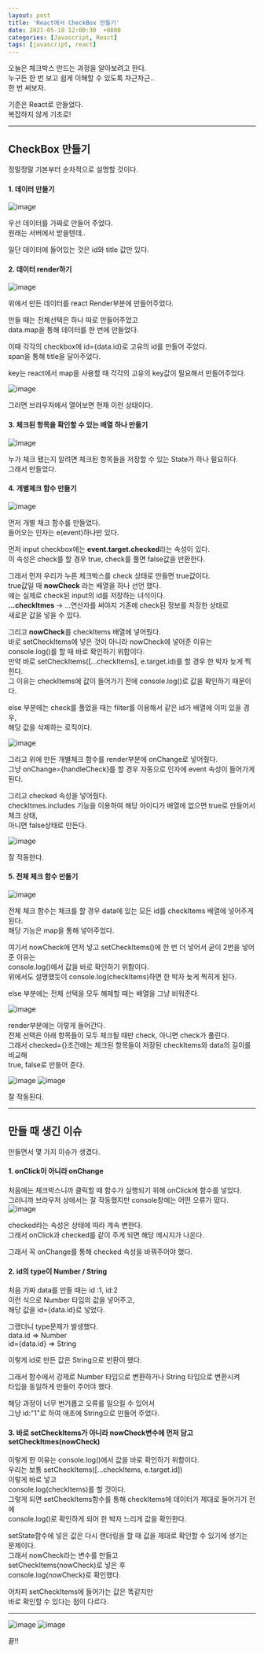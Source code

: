 ```yaml
---
layout: post
title: 'React에서 CheckBox 만들기'
date: 2021-05-18 12:00:30  +0800
categories: [Javascript, React]
tags: [javascript, react]
---
```


오늘은 체크박스 만드는 과정을 알아보려고 한다.  
누구든 한 번 보고 쉽게 이해할 수 있도록 차근차근..  
한 번 써보자.

기준은 React로 만들었다.  
복잡하지 않게 기초로!

---

## **CheckBox 만들기**

정말정말 기본부터 순차적으로 설명할 것이다.

#### **1. 데이터 만들기**

![image](/assets/img/sample/checkbox1.png)

우선 데이터를 가짜로 만들어 주었다.  
원래는 서버에서 받을텐데..

일단 데이터에 들어있는 것은 id와 title 값만 있다.

#### **2. 데이터 render하기**

![image](/assets/img/sample/checkbox2.png)

위에서 만든 데이터를 react Render부분에 만들어주었다.

만들 때는 전체선택은 하나 따로 만들어주었고  
data.map을 통해 데이터를 한 번에 만들었다.

이때 각각의 checkbox에 id={data.id}로 고유의 id를 만들어 주었다.  
span을 통해 title을 달아주었다.

key는 react에서 map을 사용할 때 각각의 고유의 key값이 필요해서 만들어주었다.

![image](/assets/img/sample/checkbox3.png)

그러면 브라우저에서 열어보면 현재 이런 상태이다.

#### **3. 체크된 항목을 확인할 수 있는 배열 하나 만들기**

![image](/assets/img/sample/checkbox4.png)

누가 체크 됐는지 알려면 체크된 항목들을 저장할 수 있는 State가 하나 필요하다.  
그래서 만들었다.

#### **4. 개별체크 함수 만들기**

![image](/assets/img/sample/checkbox5.png)

먼저 개별 체크 함수를 만들었다.  
들어오는 인자는 e(event)하나만 있다.

먼저 input checkbox에는 **event.target.checked**라는 속성이 있다.  
이 속성은 check를 할 경우 true, check를 풀면 false값을 반환한다.

그래서 먼저 우리가 누른 체크박스를 check 상태로 만들면 true값이다.  
true값일 때 **nowCheck** 라는 배열을 하나 선언 했다.  
얘는 실제로 check된 input의 id를 저장하는 녀석이다.  
**...checkItmes** -> ...연산자를 써야지 기존에 check된 정보를 저장한 상태로  
새로운 값을 넣을 수 있다.

그리고 **nowCheck**를 checkItems 배열에 넣어줬다.  
바로 setCheckItems에 넣은 것이 아니라 nowCheck에 넣어준 이유는  
console.log()를 할 때 바로 확인하기 위함이다.  
만약 바로 setCheckItems([...checkItems], e.target.id)를 할 경우 한 박자 늦게 찍힌다.  
그 이유는 checkItems에 값이 들어가기 전에 console.log()로 값을 확인하기 때문이다.

else 부분에는 check를 풀었을 때는 filter를 이용해서 같은 id가 배열에 이미 있을 경우,  
해당 값을 삭제하는 로직이다.

![image](/assets/img/sample/checkbox6.png)

그리고 위에 만든 개별체크 함수를 render부분에 onChange로 넣어줬다.  
그냥 onChange={handleCheck}를 할 경우 자동으로 인자에 event 속성이 들어가게 된다.

그리고 checked 속성을 넣어줬다.  
checkItmes.includes 기능을 이용하여 해당 아이디가 배열에 없으면 true로 만들어서 체크 상태,  
아니면 false상태로 만든다.

![image](/assets/img/sample/checkbox7.png)

잘 작동한다.

#### **5. 전체 체크 함수 만들기**

![image](/assets/img/sample/checkbox8.png)

전체 체크 함수는 체크를 할 경우 data에 있는 모든 id를 checkItems 배열에 넣어주게 된다.  
해당 기능은 map을 통해 넣어주었다.

여기서 nowCheck에 먼저 넣고 setCheckItems()에 한 번 더 넣어서 굳이 2번을 넣어준 이유는  
console.log()에서 값을 바로 확인하기 위함이다.  
위에서도 설명했듯이 console.log(checkItems)하면 한 박자 늦게 찍히게 된다.

else 부분에는 전체 선택을 모두 해제할 때는 배열을 그냥 비워준다.

![image](/assets/img/sample/checkbox9.png)

render부분에는 이렇게 들어간다.  
전체 선택은 아래 항목들이 모두 체크될 때만 check, 아니면 check가 풀린다.  
그래서 checked={}조건에는 체크된 항목들이 저장된 checkItems와 data의 길이를 비교해  
true, false로 만들어 준다.

![image](/assets/img/sample/checkbox10.png)
![image](/assets/img/sample/checkbox11.png)

잘 작동된다.

---

## **만들 때 생긴 이슈**

만들면서 몇 가지 이슈가 생겼다.

#### 1. onClick이 아니라 onChange

처음에는 체크박스니까 클릭할 때 함수가 실행되기 위해 onClick에 함수를 넣었다.  
그러니까 브라우저 상에서는 잘 작동했지만 console창에는 어떤 오류가 떴다.  
![image](/assets/img/sample/checkbox12.png)

checked라는 속성은 상태에 따라 계속 변한다.  
그래서 onClick과 checked를 같이 주게 되면 해당 메시지가 나온다.

그래서 꼭 onChange를 통해 checked 속성을 바꿔주어야 했다.

#### 2. id의 type이 Number / String

처음 가짜 data를 만들 때는 id :1, id:2  
이런 식으로 Number 타입의 값을 넣어주고,  
해당 값을 id={data.id}로 넣었다.

그랬더니 type문제가 발생했다.  
data.id => Number  
id={data.id} => String

이렇게 id로 만든 값은 String으로 반환이 됐다.

그래서 함수에서 강제로 Number 타입으로 변환하거나 String 타입으로 변환시켜  
타입을 동일하게 만들어 주어야 했다.

해당 과정이 너무 번거롭고 오류를 일으킬 수 있어서  
그냥 id:"1"로 하여 애초에 String으로 만들어 주었다.

#### 3. 바로 setCheckItems가 아니라 nowCheck변수에 먼저 담고 setCheckItmes(nowCheck)

이렇게 한 이유는 console.log()에서 값을 바로 확인하기 위함이다.  
우리는 보통 setCheckItems([...checkItems, e.target.id])  
이렇게 바로 넣고  
console.log(checkItems)를 할 것이다.  
그렇게 되면 setCheckItems함수를 통해 checkItems에 데이터가 제대로 들어가기 전에  
console.log()로 확인하게 되어 한 박자 느리게 값을 확인한다.

setState함수에 넣은 값은 다시 랜더링을 할 때 값을 제대로 확인할 수 있기에 생기는 문제이다.  
그래서 nowCheck라는 변수를 만들고  
setCheckItems(nowCheck)로 넣은 후  
console.log(nowCheck)로 확인했다.

어차피 setCheckItems에 들어가는 값은 똑같지만  
바로 확인할 수 있다는 점이 다르다.

---

![image](/assets/img/sample/checkbox13.png)
![image](/assets/img/sample/checkbox14.png)

끝!!
